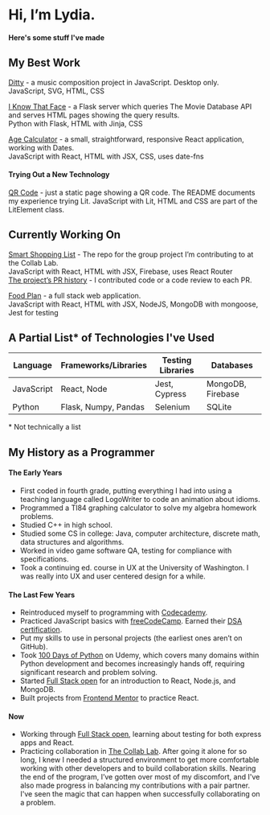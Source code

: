 # Hi, I’m Lydia.
#### Here's some stuff I've made  
  
  
## My Best Work

[Ditty](https://github.com/lydiadunning/Ditty) - a music composition project in JavaScript. Desktop only.  
JavaScript, SVG, HTML, CSS

[I Know That Face](https://github.com/lydiadunning/Iknowthatface) - a Flask server which queries The Movie Database API and serves HTML pages showing the query results.  
Python with Flask, HTML with Jinja, CSS

[Age Calculator](https://github.com/lydiadunning/age_calculator) - a small, straightforward, responsive React application, working with Dates.  
JavaScript with React, HTML with JSX, CSS, uses date-fns

#### Trying Out a New Technology

[QR Code](https://github.com/lydiadunning/qr-code-component-main) - just a static page showing a QR code. The README documents my experience trying Lit.
JavaScript with Lit, HTML and CSS are part of the LitElement class. 

<!-- ## Examples of Specific Technologies

[Online Shop](https://github.com/lydiadunning/OnlineShop) - an ecommerce site using SQLite, not hosted.   
Python with Flask, SQLite with SQLAlchemy, HTML with Jinja, CSS, Stripe integration
-->
## Currently Working On

[Smart Shopping List](https://github.com/the-collab-lab/tcl-65-smart-shopping-list) - The repo for the group project I’m contributing to at the Collab Lab.  
JavaScript with React, HTML with JSX, Firebase, uses React Router  
[The project’s PR 
history](https://github.com/the-collab-lab/tcl-65-smart-shopping-list/pulls?q=is%3Apr+is%3Aclosed) - I contributed code or a code review to each PR.  

[Food Plan](https://github.com/lydiadunning/food-plan/tree/new-model) - a full stack web application.   
JavaScript with React, HTML with JSX, NodeJS, MongoDB with mongoose, Jest for testing  


## A Partial List* of Technologies I've Used
| Language | Frameworks/Libraries | Testing Libraries | Databases
| --- | ----------- | --- | --- |
| JavaScript | React, Node | Jest, Cypress | MongoDB, Firebase
| Python | Flask, Numpy, Pandas | Selenium | SQLite

\* Not technically a list

## My History as a Programmer

#### The Early Years
- First coded in fourth grade, putting everything I had into using a teaching language called LogoWriter to code an animation about idioms.   
- Programmed a TI84 graphing calculator to solve my algebra homework problems.  
- Studied C++ in high school.  
- Studied some CS in college: Java, computer architecture, discrete math, data structures and algorithms.  
- Worked in video game software QA, testing for compliance with specifications.   
- Took a continuing ed. course in UX at the University of Washington. I was really into UX and user centered design for a while.  
#### The Last Few Years
- Reintroduced myself to programming with [Codecademy](https://www.codecademy.com/).  
- Practiced JavaScript basics with [freeCodeCamp](https://www.freecodecamp.org/). Earned their [DSA certification](https://www.freecodecamp.org/certification/fccab6a54da-a98d-459a-833c-19b38579c980/javascript-algorithms-and-data-structures).
- Put my skills to use in personal projects (the earliest ones aren’t on GitHub).  
- Took [100 Days of Python](https://www.udemy.com/course/100-days-of-code/) on Udemy, which covers many domains within Python development and becomes increasingly hands off, requiring significant research and problem solving.  
- Started [Full Stack open](https://fullstackopen.com/en/) for an introduction to React, Node.js, and MongoDB.  
- Built projects from [Frontend Mentor](https://www.frontendmentor.io/) to practice React.  
<!--- Sought out a community at 100 Devs, which directed me to resources where I learned about various topics I’d missed, like floats, the JavaScript event loop, and memoization. The community was too big and disorganized for me to get comfortable there, and encouraging participants to call the program an agency rather than a bootcamp is sus.-->
#### Now
- Working through [Full Stack open](https://fullstackopen.com/en/), learning about testing for both express apps and React.  
- Practicing collaboration in [The Collab Lab](https://the-collab-lab.codes/).  After going it alone for so long, I knew I needed a structured environment to get more comfortable working with other developers and to build collaboration skills. Nearing the end of the program, I’ve gotten over most of my discomfort, and I've also made progress in balancing my contributions with a pair partner. I've seen the magic that can happen when successfully collaborating on a problem. 
